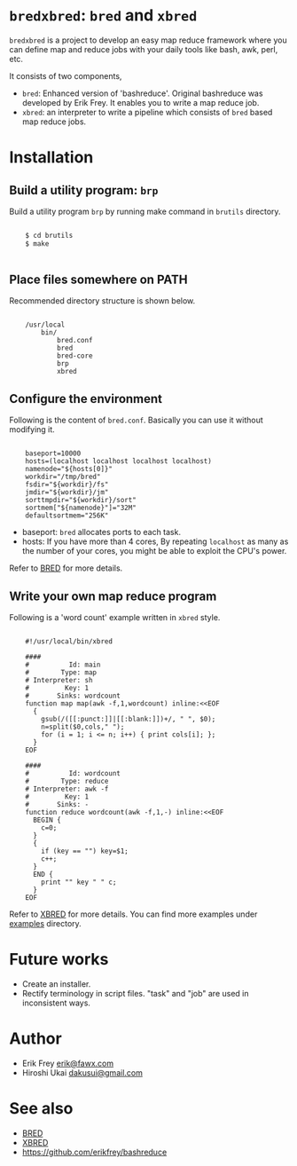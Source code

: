 # ```bredxbred```: ```bred``` and ```xbred```

```bredxbred``` is a project to develop an easy map reduce framework where you can define map and reduce jobs with your daily tools like bash, awk, perl, etc.

It consists of two components,
* ```bred```: Enhanced version of 'bashreduce'. Original bashreduce was developed by Erik Frey. It enables you to write a map reduce job. 
* ```xbred```: an interpreter to write a pipeline which consists of ```bred``` based map reduce jobs.

# Installation

## Build a utility program: ```brp```
Build a utility program ```brp``` by running make command in ```brutils``` directory.

```bash

    $ cd brutils
	$ make
	
```


## Place files somewhere on PATH
Recommended directory structure is shown below.

```

    /usr/local
	    bin/
			bred.conf
		    bred
			bred-core
			brp
			xbred

```

## Configure the environment

Following is the content of ```bred.conf```.
Basically you can use it without modifying it.

```

    baseport=10000
    hosts=(localhost localhost localhost localhost)
    namenode="${hosts[0]}"
    workdir="/tmp/bred"
    fsdir="${workdir}/fs"
    jmdir="${workdir}/jm"
    sorttmpdir="${workdir}/sort"
    sortmem["${namenode}"]="32M"
    defaultsortmem="256K"

```

* baseport: ```bred``` allocates ports to each task.
* hosts: If you have more than 4 cores, By repeating ```localhost``` as many as the number of your cores, you might be able to exploit the CPU's power.

Refer to [BRED](BRED.md) for more details.

## Write your own map reduce program

Following is a 'word count' example written in ```xbred``` style.

```

    #!/usr/local/bin/xbred
    
    ####
    #          Id: main
    #        Type: map
    # Interpreter: sh
    #         Key: 1
    #       Sinks: wordcount
    function map map(awk -f,1,wordcount) inline:<<EOF
      {
        gsub(/([[:punct:]]|[[:blank:]])+/, " ", $0);
        n=split($0,cols," ");
        for (i = 1; i <= n; i++) { print cols[i]; };
      }
    EOF
    
    ####
    #          Id: wordcount
    #        Type: reduce
    # Interpreter: awk -f
    #         Key: 1
    #       Sinks: -
    function reduce wordcount(awk -f,1,-) inline:<<EOF
      BEGIN {
        c=0;
      }
      {
        if (key == "") key=$1;
        c++;
      }
      END {
        print "" key " " c;
      }
    EOF

```

Refer to [XBRED](XBRED.md) for more details.
You can find more examples under [examples](examples/) directory.

# Future works
* Create an installer.
* Rectify terminology in script files. "task" and "job" are used in inconsistent ways.

# Author
* Erik Frey <erik@fawx.com>
* Hiroshi Ukai <dakusui@gmail.com>

# See also
* [BRED](BRED.md)
* [XBRED](XBRED.md)
* https://github.com/erikfrey/bashreduce
